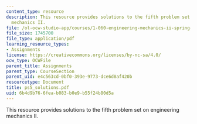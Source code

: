 ```yaml
---
content_type: resource
description: This resource provides solutions to the fifth problem set on engineering
  mechanics II.
file: /ol-ocw-studio-app/courses/1-060-engineering-mechanics-ii-spring-2006/6b4d9b766feab083b0e9b55f24b80d5a_ps5_solutions.pdf
file_size: 1745700
file_type: application/pdf
learning_resource_types:
- Assignments
license: https://creativecommons.org/licenses/by-nc-sa/4.0/
ocw_type: OCWFile
parent_title: Assignments
parent_type: CourseSection
parent_uid: e4c563cd-0bf0-393e-9773-dce6d8af420b
resourcetype: Document
title: ps5_solutions.pdf
uid: 6b4d9b76-6fea-b083-b0e9-b55f24b80d5a
---
```

This resource provides solutions to the fifth problem set on engineering mechanics II.